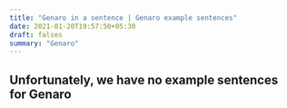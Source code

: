 ```yaml
---
title: "Genaro in a sentence | Genaro example sentences"
date: 2021-01-20T19:57:50+05:30
draft: falses
summary: "Genaro"
---
```

## Unfortunately, we have no example sentences for Genaro                 
